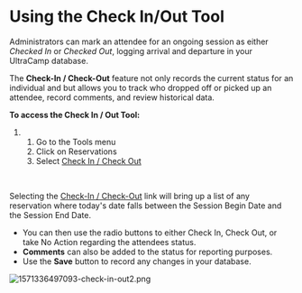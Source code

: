 # Using the Check In/Out Tool
Administrators can mark an attendee for an ongoing session as either *Checked In* or *Checked Out*, logging arrival and departure in your UltraCamp database. 


The **Check-In / Check-Out** feature not only records the current status for an individual and but allows you to track who dropped off or picked up an attendee, record comments, and review historical data.    


**To access the Check In / Out Tool:**


1. 1. Go to the Tools menu
	2. Click on Reservations
	3. Select [Check In / Check Out](https://www.ultracamp.com/admin/tools/checkInOut.aspx)





 


Selecting the [Check-In / Check-Out](https://www.ultracamp.com/admin/tools/checkInOut.aspx) link will bring up a list of any reservation where today's date falls between the Session Begin Date and the Session End Date.


* You can then use the radio buttons to either Check In, Check Out, or take No Action regarding the attendees status.
* **Comments** can also be added to the status for reporting purposes.
* Use the **Save** button to record any changes in your database.


![1571336497093-check-in-out2.png](https://help.ultracamp.com/hc/article_attachments/7549355959572/1571336497093-check-in-out2.png)  
  



  
  



  
  


